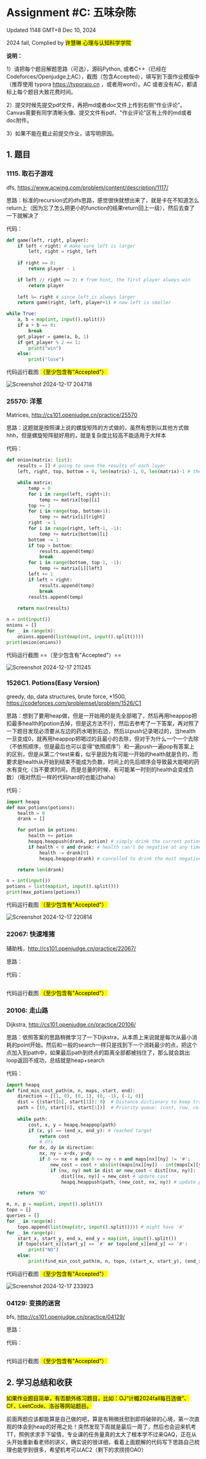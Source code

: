 # Assignment #C: 五味杂陈 

Updated 1148 GMT+8 Dec 10, 2024

2024 fall, Complied by <mark>许慧琳 心理与认知科学学院</mark>



**说明：**

1）请把每个题目解题思路（可选），源码Python, 或者C++（已经在Codeforces/Openjudge上AC），截图（包含Accepted），填写到下面作业模版中（推荐使用 typora https://typoraio.cn ，或者用word）。AC 或者没有AC，都请标上每个题目大致花费时间。

2）提交时候先提交pdf文件，再把md或者doc文件上传到右侧“作业评论”。Canvas需要有同学清晰头像、提交文件有pdf、"作业评论"区有上传的md或者doc附件。

3）如果不能在截止前提交作业，请写明原因。



## 1. 题目

### 1115. 取石子游戏

dfs, https://www.acwing.com/problem/content/description/1117/

思路：标准的recursion式的dfs思路，感觉很快就想出来了，就是卡在不知道怎么return上（因为忘了怎么把更小的function的结果return回上一级），然后去查了一下就解决了


代码：

```python
def game(left, right, player):
    if left < right: # make sure left is larger
        left, right = right, left
    
    if right == 0:
        return player - 1

    if left // right >= 2: # from hint, the first player always win
        return player
    
    left %= right # since left is always larger
    return game(right, left, player+1) # now left is smaller

while True:
    a, b = map(int, input().split())
    if a + b == 0:
        break
    get_player = game(a, b, 1)
    if get_player % 2 == 1:
        print("win")
    else:
        print("lose")

```

代码运行截图 <mark>（至少包含有"Accepted"）</mark>

![Screenshot 2024-12-17 204718](https://github.com/user-attachments/assets/4c5ddb5b-75b5-4654-aa18-0ce11fe8ac52)



### 25570: 洋葱

Matrices, http://cs101.openjudge.cn/practice/25570

思路：这题就是按照课上说的螺旋矩阵的方式做的，虽然有想到以其他方式做hhh，但是螺旋矩阵挺好用的，就是复杂度比较高不能适用于大样本



代码：

```python
def onion(matrix: list):
    results = [] # going to save the results of each layer
    left, right, top, bottom = 0, len(matrix)-1, 0, len(matrix)-1 # the largest index of each layer

    while matrix:
        temp = 0
        for i in range(left, right+1):
            temp += matrix[top][i]
        top += 1
        for i in range(top, bottom+1):
            temp += matrix[i][right]
        right -= 1
        for i in range(right, left-1, -1):
            temp += matrix[bottom][i]
        bottom -= 1
        if top > bottom:
            results.append(temp)
            break
        for i in range(bottom, top-1, -1):
            temp += matrix[i][left]
        left += 1
        if left > right:
            results.append(temp)
            break
        results.append(temp)
    
    return max(results)

n = int(input())
onions = []
for _ in range(n):
    onions.append(list(map(int, input().split())))
print(onion(onions))

```



代码运行截图 ==（至少包含有"Accepted"）==

![Screenshot 2024-12-17 211245](https://github.com/user-attachments/assets/9c3ecc5f-b097-4a6e-aa21-b0939be8188d)



### 1526C1. Potions(Easy Version)

greedy, dp, data structures, brute force, *1500, https://codeforces.com/problemset/problem/1526/C1

思路：想到了要用heap做，但是一开始用的是先全部喝了，然后再用heappop把扣最多health的potion去掉，但是这方法不行，然后去参考了一下答案，再对照了一下题目发现必须要从左边的药水喝到右边，然后以push记录喝过的，当health一旦变成0，就再用heappop把喝过的且最小的去除，但对于为什么一个一个去除（不依照顺序，但是最后也可以变得“依照顺序”）和一遍push一遍pop有答案上的区别，但是从第二个test来看，似乎是因为有可能一开始的health就是负的，而要求是health从开始到结束不能成为负数，时间上的先后顺序会导致最大能喝的药水有变化（当不要求时间，而是总量的时候，有可能某一时刻的health会变成负数）（哦对然后一样的代码hard的也能过haha）


代码：

```python
import heapq
def max_potions(potions):
    health = 0
    drank = []

    for potion in potions:
        health += potion
        heapq.heappush(drank, potion) # simply drink the current potion (must drink from left to right)
        if health < 0 and drank: # health can't be negative at any time
            health -= drank[0]
            heapq.heappop(drank) # cancelled to drink the most negative potions, so that the health can return to non-negative

    return len(drank)

n = int(input())
potions = list(map(int, input().split()))
print(max_potions(potions))

```



代码运行截图 <mark>（至少包含有"Accepted"）</mark>

![Screenshot 2024-12-17 220814](https://github.com/user-attachments/assets/4d47cf37-8a59-451a-b562-8ecd1324e448)



### 22067: 快速堆猪

辅助栈，http://cs101.openjudge.cn/practice/22067/

思路：



代码：

```python

```



代码运行截图 <mark>（至少包含有"Accepted"）</mark>





### 20106: 走山路

Dijkstra, http://cs101.openjudge.cn/practice/20106/

思路：依照答案的思路稍微学习了一下Dijkstra，从本质上来说就是每次从最小消耗的point开始，然后和一般的search一样只是找到下一个消耗最少的点，把这个点加入到path中，如果最后path到终点的距离全部都被挡住了，那么就会跳出loop返回不成功，总结就是heap+search



代码：

```python
import heapq
def find_min_cost_path(m, n, maps, start, end):
    direction = [(1, 0), (0, 1), (0, -1), (-1, 0)]
    dist = {(start[0], start[1]): 0}  # Distance dictionary to keep track of minimum cost to each node
    path = [(0, start[0], start[1])]  # Priority queue: (cost, row, col)
    
    while path:
        cost, x, y = heapq.heappop(path)
        if (x, y) == (end_x, end_y): # reached target
            return cost
            # dfs
        for dx, dy in direction:
            nx, ny = x+dx, y+dy
            if 0 <= nx < m and 0 <= ny < n and maps[nx][ny] != '#':
                new_cost = cost + abs(int(maps[nx][ny]) - int(maps[x][y])) # rmb to change it into int
                if (nx, ny) not in dist or new_cost < dist[(nx, ny)]:
                    dist[(nx, ny)] = new_cost # update cost
                    heapq.heappush(path, (new_cost, nx, ny)) # update path (from the smallest cost)

    return 'NO'

m, n, p = map(int, input().split())
topo = []
queries = []
for _ in range(m):
    topo.append(list(map(str, input().split()))) # might have '#'
for _ in range(p):
    start_x, start_y, end_x, end_y = map(int, input().split())
    if topo[start_x][start_y] == '#' or topo[end_x][end_y] == '#':
        print("NO")
    else:
        print(find_min_cost_path(m, n, topo, (start_x, start_y), (end_x, end_y)))

```



代码运行截图 <mark>（至少包含有"Accepted"）</mark>

![Screenshot 2024-12-17 233923](https://github.com/user-attachments/assets/fd011366-20f5-4d81-a22e-80fbb4462e6a)



### 04129: 变换的迷宫

bfs, http://cs101.openjudge.cn/practice/04129/

思路：



代码：

```python

```



代码运行截图 <mark>（至少包含有"Accepted"）</mark>





## 2. 学习总结和收获

<mark>如果作业题目简单，有否额外练习题目，比如：OJ“计概2024fall每日选做”、CF、LeetCode、洛谷等网站题目。</mark>

前面两题应该都能算是自己做的吧，算是有稍微抚慰到即将破碎的心境，第一次直观的体会到heap的好用之处！突然发现下周就是最后一周了，然后也会迎来机考TT，照例求求手下留情，专业课的任务量真的太大了根本学不过来QAQ，正在从头开始重新看老师的讲义，确实说的很详细，看着上面题解的代码写下思路自己梳理也能学到很多，希望机考可以AC2（剩下的求捞捞OAO）



